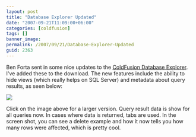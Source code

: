 ```yaml
---
layout: post
title: "Database Explorer Updated"
date: "2007-09-21T11:09:00+06:00"
categories: [coldfusion]
tags: []
banner_image: 
permalink: /2007/09/21/Database-Explorer-Updated
guid: 2363
---
```


Ben Forta sent in some nice updates to the <a href="http://cfdbexplorer.riaforge.org/">ColdFusion Database Explorer</a>. I've added these to the download. The new features include the ability to hide views (which really helps on SQL Server) and metadata about query results, as seen below:


<a href="http://www.raymondcamden.com/images/dbexplorerbig.png"><img src="https://static.raymondcamden.com/images/cfjedi/dbexplorersmall.png"></a>

Click on the image above for a larger version. Query result data is show for all queries now. In cases where data is returned, tabs are used. In the screen shot, you can see a delete example and how it now tells you how many rows were affected, which is pretty cool.